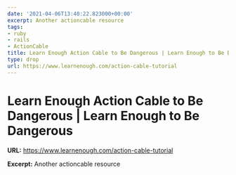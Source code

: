 ```yaml
---
date: '2021-04-06T13:40:22.823000+00:00'
excerpt: Another actioncable resource
tags:
- ruby
- rails
- ActionCable
title: Learn Enough Action Cable to Be Dangerous | Learn Enough to Be Dangerous
type: drop
url: https://www.learnenough.com/action-cable-tutorial
---
```


# Learn Enough Action Cable to Be Dangerous | Learn Enough to Be Dangerous

**URL:** https://www.learnenough.com/action-cable-tutorial

**Excerpt:** Another actioncable resource
